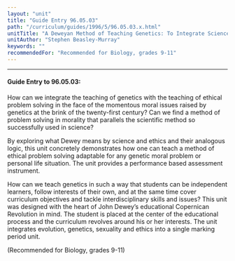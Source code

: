 ```yaml
---
layout: "unit"
title: "Guide Entry 96.05.03"
path: "/curriculum/guides/1996/5/96.05.03.x.html"
unitTitle: "A Deweyan Method of Teaching Genetics: To Integrate Science and Ethics with Student-Centered Problem Solving"
unitAuthor: "Stephen Beasley-Murray"
keywords: ""
recommendedFor: "Recommended for Biology, grades 9-11"
---
```

<body>
<hr/>
 <h4>
  Guide Entry to 96.05.03:
 </h4>
 How can we integrate the teaching of genetics with the teaching of ethical problem solving in the face of the momentous moral issues raised by genetics at the brink of the twenty-first century? Can we find a method of problem solving in morality that parallels the scientific method so successfully used in science?
 <p>
  By exploring what Dewey means by science and ethics and their analogous logic, this unit concretely demonstrates how one can teach a method of ethical problem solving adaptable for any genetic moral problem or personal life situation. The unit provides a performance based assessment instrument.
 </p>
 <p>
  How can we teach genetics in such a way that students can be independent learners, follow interests of their own, and at the same time cover curriculum objectives and tackle interdisciplinary skills and issues? This unit was designed with the heart of John Dewey’s educational Copernican Revolution in mind. The student is placed at the center of the educational process and the curriculum revolves around his or her interests. The unit integrates evolution, genetics, sexuality and ethics into a single marking period unit.
 </p>
 <p>
  (Recommended for Biology, grades 9-11)
 </p>

</body>
